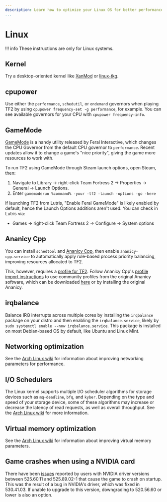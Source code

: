```yaml
---
description: Learn how to optimize your Linux OS for better performance.
...
```


# Linux

!!! info
These instructions are only for Linux systems.

## Kernel

Try a desktop-oriented kernel like [XanMod](https://xanmod.org) or [linux-tkg](https://github.com/Frogging-Family/linux-tkg).

## cpupower

Use either the `performance`, `schedutil`, or `ondemand` governors when playing TF2 by using `cpupower frequency-set -g performance`, for example. You can see available governors for your CPU with `cpupower frequency-info`.

## GameMode

[GameMode](https://github.com/FeralInteractive/gamemode) is a handy utility released by Feral Interactive, which changes the CPU Governor from the default CPU governor to `performance`. Recent updates allow it to change a game's "nice priority", giving the game more resources to work with.

To run TF2 using GameMode through Steam launch options, open Steam, then:

1. Navigate to Library -> right-click Team Fortress 2 -> Properties -> General -> Launch Options.
2. Enter `gamemoderun %command% -your -tf2 -launch -options -go -here`

If launching TF2 from Lutris, "Enable Feral GameMode" is likely enabled by default, hence the Launch Options additions aren't used. You can check in Lutris via:

- Games -> right-click Team Fortress 2 -> Configure -> System options

## Ananicy Cpp

You can install `schedtool` and [Ananicy Cpp](https://gitlab.com/ananicy-cpp/ananicy-cpp), then enable `ananicy-cpp.service` to automatically apply rule-based process priority balancing, improving resources allocated to TF2.

This, however, requires a [profile for TF2](https://github.com/Nefelim4ag/Ananicy/blob/master/ananicy.d/00-default/games/_steam.rules). Follow Ananicy Cpp's [profile import instructions](https://gitlab.com/ananicy-cpp/ananicy-cpp#community-rules) to use community profiles from the original Ananicy software, which can be downloaded [here](https://github.com/Nefelim4ag/Ananicy) or by installing the original Ananicy.

## irqbalance

Balance IRQ interrupts across multiple cores by installing the `irqbalance` package on your distro and then enabling the `irqbalance.service`, likely by `sudo systemctl enable --now irqbalance.service`.
This package is installed on most Debian-based OS by default, like Ubuntu and Linux Mint.

## Networking optimization

See the [Arch Linux wiki](https://wiki.archlinux.org/index.php/Sysctl#Improving_performance) for information about improving networking parameters for performance.

## I/O Schedulers

The Linux kernel supports multiple I/O scheduler algorithms for storage devices such as `mq-deadline`, `bfq`, and `kyber`. Depending on the type and speed of your storage device, some of these algorithms may increase or decrease the latency of read requests, as well as overall throughput. See the [Arch Linux wiki](https://wiki.archlinux.org/title/Improving_performance#Input/output_schedulers) for more information.

## Virtual memory optimization

See the [Arch Linux wiki](https://wiki.archlinux.org/index.php/Sysctl#Virtual_memory) for information about improving virtual memory parameters.

## Game crashes when using a NVIDIA card

There have been [issues](https://github.com/ValveSoftware/Source-1-Games/issues/4553) reported by users with NVIDIA driver versions between 525.60.11 and 525.89.02-1 that cause the game to crash on startup. This was the result of a bug in NVIDIA's driver, which was fixed in 530.41.03. If unable to upgrade to this version, downgrading to 520.56.60 or lower is also an option.
